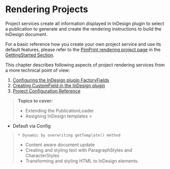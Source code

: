 # Rendering Projects

Project services create all information displayed in InDesign plugin to select a publication to generate and create the rendering instructions to build the InDesign document.

For a basic reference how you create your own project service and use its default features, please refer to
the [PimPrint rendering project page](../01_Getting_Started/02_Project_Service.md) in the [GettingStarted Section](../01_Getting_Started/README.md).

This chapter describes following aspects of project rendering services from a more technical point of view:

1. [Configuring the InDesign plugin FactoryFields](./00_FactoryFields.md)
2. [Creating CustomField in the InDesign plugin](./01_CustomFields/README.md)
3. [Project Configuration Reference](./03_Configuration_Reference.md)

> __Topics to cover:__
> * Extending the PublicationLoader
> * Assigning InDesign templates
    >
* Default via Config
>     * Dynamic by overwriting getTemplate() method
> * Content aware document update
> * Creating and styling text with ParagraphStyles and CharacterStyles
> * Transforming and styling HTML to InDesign elements.
